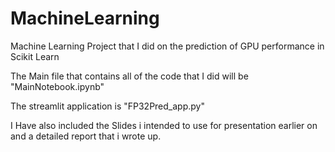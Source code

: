 # MachineLearning
Machine Learning Project that I did on the prediction of GPU performance in Scikit Learn

The Main file that contains all of the code that I did will be "MainNotebook.ipynb"

The streamlit application is "FP32Pred_app.py"

I Have also included the Slides i intended to use for presentation earlier on and a detailed report that i wrote up.
